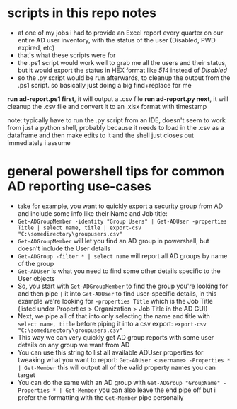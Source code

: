 # scripts in this repo notes

- at one of my jobs i had to provide an Excel report every quarter on our entire AD user inventory, with the status of the user (Disabled, PWD expired, etc)
- that's what these scripts were for
- the .ps1 script would work well to grab me all the users and their status, but it would export the status in HEX format like *514* instead of *Disabled*
- so the .py script would be run afterwards, to cleanup the output from the .ps1 script. so basically just doing a big find+replace for me

**run ad-report.ps1 first**, it will output a .csv file
**run ad-report.py next**, it will cleanup the .csv file and convert it to an .xlsx format with timestamp

note: typically have to run the .py script from an IDE, doesn't seem to work from just a python shell, probably because it needs to load in the .csv as a dataframe and then make edits to it and the shell just closes out immediately i assume

# general powershell tips for common AD reporting use-cases

- take for example, you want to quickly export a security group from AD and include some info like their Name and Job title:
- `Get-ADGroupMember -identity "Group Users" | Get-ADUser -properties Title | select name, title | export-csv "C:\somedirectory\groupusers.csv"`
- `Get-ADGroupMember` will let you find an AD group in powershell, but doesn't include the User details
- `Get-ADGroup -filter * | select name` will report all AD groups by name of the group
- `Get-ADUser` is what you need to find some other details specific to the User objects
- So, you start with `Get-ADGroupMember` to find the group you're looking for and then pipe `|` it into `Get-ADUser` to find user-specific details, in this example we're looking for `-properties Title` which is the Job Title (listed under Properties > Organization > Job Title in the AD GUI)
- Next, we pipe all of that into only selecting the name and title with `select name, title` before piping it into a csv export: `export-csv "C:\somedirectory\groupusers.csv"`
- This way we can very quickly get AD group reports with some user details on any group we want from AD
- You can use this string to list all available ADUser properties for tweaking what you want to report: `Get-ADUser <username> -Properties * | Get-Member` this will output all of the valid property names you can target
- You can do the same with an AD group with `Get-ADGroup "GroupName" -Properties * | Get-Member` you can also leave the end pipe off but i prefer the formatting with the `Get-Member` pipe personally
